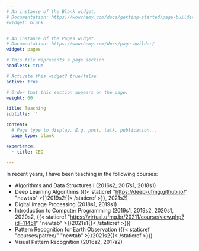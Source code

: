 ```yaml
---
# An instance of the Blank widget.
# Documentation: https://wowchemy.com/docs/getting-started/page-builder/
#widget: blank


# An instance of the Pages widget.
# Documentation: https://wowchemy.com/docs/page-builder/
widget: pages

# This file represents a page section.
headless: true

# Activate this widget? true/false
active: true

# Order that this section appears on the page.
weight: 60

title: Teaching
subtitle: ''

content:
  # Page type to display. E.g. post, talk, publication...
  page_type: blank

experience:
  - title: CEO
  
---
```


In recent years, I have been teaching in the following courses:

- Algorithms and Data Structures I (2016s2, 2017s1, 2018s1)
- Deep Learning Algorithms ({{< staticref "https://deep-ufmg.github.io/" "newtab" >}}2019s2{{< /staticref >}}, 2021s2)
- Digital Image Processing (2018s1, 2019s1)
- Introduction to Computer Programming (2019s1, 2019s2, 2020s1, 2020s2, {{< staticref "https://virtual.ufmg.br/20211/course/view.php?id=11451" "newtab" >}}2021s1{{< /staticref >}})
- Pattern Recognition for Earth Observation ({{< staticref "courses/patreo/" "newtab" >}}2021s2{{< /staticref >}})
- Visual Pattern Recognition (2016s2, 2017s2)
